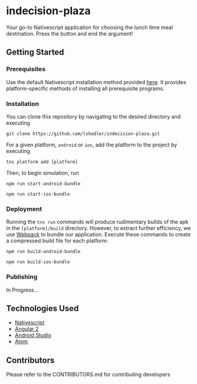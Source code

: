 # indecision-plaza

Your go-to Nativescript application for choosing the lunch time
meal destination. Press the button and end the argument!

## Getting Started

### Prerequisites
Use the default Nativescript installation method provided
[here](https://docs.nativescript.org/angular/start/quick-setup). It provides
platform-specific methods of installing all prerequisite programs.

### Installation

You can clone this repository by navigating to the desired directory and executing
```
git clone https://github.com/lshadler/indecision-plaza.git
```
For a given platform, `android` or `ios`, add the platform to the project by executing
```
tns platform add [platform]
```
Then, to begin simulation, run
```
npm run start-android-bundle
```
```
npm run start-ios-bundle
```
### Deployment

Running the `tns run` commands will produce rudimentary builds of the apk in the `[platform]/build` directory. 
However, to extract further efficiency, we use [Webpack](https://docs.nativescript.org/angular/best-practices/bundling-with-webpack) 
to bundle our application. Execute these commands to create a compressed build file for each platform:

```
npm run build-android-bundle
```
```
npm run build-ios-bundle
```

### Publishing

In Progress...

## Technologies Used
* [Nativescript](https://docs.nativescript.org/angular/start/introduction)
* [Angular 2](https://angular.io/)
* [Android Studio](https://developer.android.com/studio/index.html)
* [Atom](https://atom.io/)

## Contributors

Please refer to the CONTRIBUTORS.md for contributing developers
